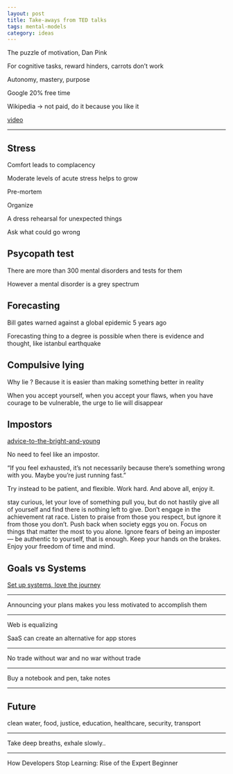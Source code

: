 ```yaml
---
layout: post
title: Take-aways from TED talks
tags: mental-models
category: ideas 
--- 
```


The puzzle of motivation, Dan Pink

For cognitive tasks, reward hinders, carrots don’t work 

Autonomy, mastery, purpose 

Google 20% free time 

Wikipedia -> not paid, do it because you like it 

[video](https://youtu.be/rrkrvAUbU9Y)

---

## Stress

Comfort leads to complacency

Moderate levels of acute stress helps to grow 

Pre-mortem 

Organize 

A dress rehearsal for unexpected things 

Ask what could go wrong 


## Psycopath test

There are more than 300 mental disorders and tests for them 

However a mental disorder is a grey spectrum 
 
## Forecasting

Bill gates warned against a global epidemic 5 years ago 

Forecasting thing to a degree is possible when there is evidence and thought, like istanbul earthquake 


## Compulsive lying 

Why lie ? Because it is easier than making something better in reality 

When you accept yourself, when you accept your flaws, when you have courage to be vulnerable, the urge to lie will disappear 

## Impostors

[advice-to-the-bright-and-young](https://daniellefong.com/2008/05/15/advice-to-the-bright-and-young/)

No need to feel like an impostor. 

“If you feel exhausted, it’s not necessarily because there’s something wrong with you. Maybe you’re just running fast.”

Try instead to be patient, and flexible. Work hard. And above all, enjoy it.

stay curious, let your love of something pull you, but do not hastily give all of yourself and find there is nothing left to give. Don’t engage in the achievement rat race. Listen to praise from those you respect, but ignore it from those you don’t. Push back when society eggs you on. Focus on things that matter the most to you alone. Ignore fears of being an imposter — be authentic to yourself, that is enough. Keep your hands on the brakes. Enjoy your freedom of time and mind. 

## Goals vs Systems

[Set up systems, love the journey](https://www.scottadamssays.com/2013/11/18/goals-vs-systems/
)

---


Announcing your plans makes you less motivated to accomplish them


---

Web is equalizing 

SaaS can create an alternative for app stores  

---

No trade without war and no war without trade

---

Buy a notebook and pen, take notes 

---

## Future 

clean water, food, justice, education, healthcare, security, transport  

---

Take deep breaths, exhale slowly..


---

How Developers Stop Learning: Rise of the Expert Beginner





